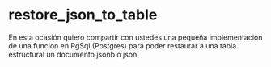 # restore_json_to_table
En esta ocasión quiero compartir con ustedes una pequeña implementacion de una funcion en PgSql (Postgres) para poder restaurar a una tabla estructural un documento jsonb o json.

